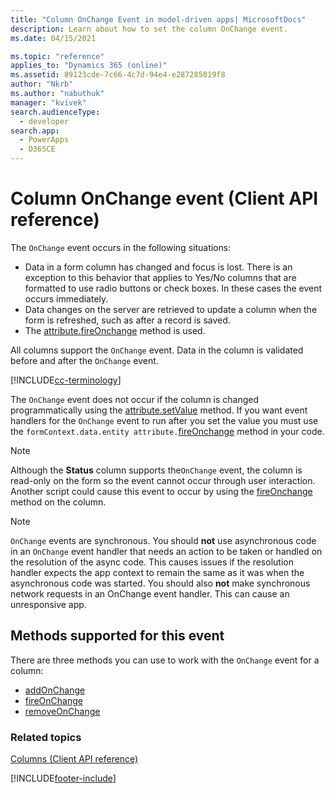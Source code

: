 ```yaml
---
title: "Column OnChange Event in model-driven apps| MicrosoftDocs"
description: Learn about how to set the column OnChange event.
ms.date: 04/15/2021

ms.topic: "reference"
applies_to: "Dynamics 365 (online)"
ms.assetid: 89123cde-7c66-4c7d-94e4-e287285019f8
author: "Nkrb"
ms.author: "nabuthuk"
manager: "kvivek"
search.audienceType: 
  - developer
search.app: 
  - PowerApps
  - D365CE
---
```


# Column OnChange event (Client API reference)

The `OnChange` event occurs in the following situations:

- Data in a form column has changed and focus is lost. There is an exception to this behavior that applies to Yes/No columns that are formatted to use radio buttons or check boxes. In these cases the event occurs immediately.
- Data changes on the server are retrieved to update a column when the form is refreshed, such as after a record is saved.
- The [attribute.fireOnchange](../attributes/fireOnChange.md) method is used.

All columns support the `OnChange` event. Data in the column is validated before and after the `OnChange` event.

[!INCLUDE[cc-terminology](../../../../data-platform/includes/cc-terminology.md)]

The `OnChange` event does not occur if the column is changed programmatically using the [attribute.setValue](../attributes/setValue.md) method. If you want event handlers for the `OnChange` event to run after you set the value you must use the `formContext.data.entity attribute.`[fireOnchange](../attributes/fireOnChange.md) method in your code. 

> [!NOTE]
> Although the **Status** column supports the`OnChange` event, the column is read-only on the form so the event cannot occur through user interaction. Another script could cause this event to occur by using the [fireOnchange](../attributes/fireOnChange.md) method on the column.

> [!NOTE]
> `OnChange` events are synchronous. You should **not** use asynchronous code in an `OnChange` event handler that needs an action to be taken or handled on the resolution of the async code. This causes issues if the resolution handler expects the app context to remain the same as it was when the asynchronous code was started. You should also **not** make synchronous network requests in an OnChange event handler. This can cause an unresponsive app.

## Methods supported for this event

There are three methods you can use to work with the `OnChange` event for a column:

- [addOnChange](../attributes/addOnChange.md)
- [fireOnChange](../attributes/fireOnChange.md)
- [removeOnChange](../attributes/removeOnChange.md)

### Related topics

[Columns (Client API reference)](../attributes.md)
 





[!INCLUDE[footer-include](../../../../../includes/footer-banner.md)]